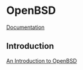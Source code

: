 # OpenBSD

[Documentation](https://www.openbsd.org/security.html)

## Introduction

[An Introduction to OpenBSD](https://www.youtube.com/watch?v=EkDVKthufAM)

